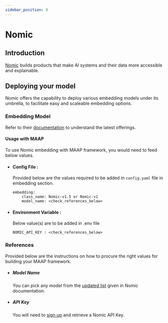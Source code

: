 ```yaml
---
sidebar_position: 8
---
```


# Nomic

## Introduction

[Nomic](https://www.nomic.ai/) builds products that make AI systems and their data more accessible and explainable.


## Deploying your model
Nomic offers the capability to deploy various embedding models under its umbrella, to facilitate easy and scaleable embedding options. 


### Embedding Model

Refer to their [documentation](https://blog.nomic.ai/posts/nomic-embed-text-v1) to understand the latest offerings.

#### Usage with MAAP
To use Nomic embedding with MAAP framework, you would need to feed below values.


- #### Config File :
  Provided below are the values required to be added in `config.yaml` file in embedding section.
  ```
  embedding:
      class_name: Nomic-v1.5 or Nomic-v1
      model_name: <check_references_below> 
  ```

- #### Environment Variable :
  Below value(s) are to be added in .env file

  ```
  NOMIC_API_KEY : <check_references_below>
  ```


### References

Provided below are the instructions on how to procure the right values for building your MAAP framework.

- ##### Model Name
  You can pick any model from the [updated list](https://blog.nomic.ai/posts/nomic-embed-text-v1) given in Nomic documentation.

- ##### API Key 

  You will need to [sign up](https://docs.nomic.ai/atlas/introduction/quick-start) and retrieve a Nomic API Key.
